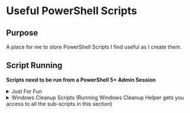 # Useful PowerShell Scripts

## Purpose

A place for me to store PowerShell Scripts I find useful as I create them.

## Script Running

**Scripts need to be run from a PowerShell 5+ Admin Session**

<details>
    <summary>Just For Fun</summary>

<div>

<br>

Read-Only Friday

```
IWR rof.melvinquick.com | IEX
```

</div>
</details>

<details>
    <summary>Windows Cleanup Scripts (Running Windows Cleanup Helper gets you access to all the sub-scripts in this section)</summary>

<div>

<br>

C Drive Cleanup

```
IWR cdc.melvinquick.com | IEX
```

Screenshot Folder Cleanup

```
IWR sfc.melvinquick.com | IEX
```

Software Distribution Reset

```
IWR sdr.melvinquick.com | IEX
```

Temp Folder Cleanup

```
IWR tfc.melvinquick.com | IEX
```

Windows Cleanup Helper

```
IWR wch.melvinquick.com | IEX
```

</div>
</details>
